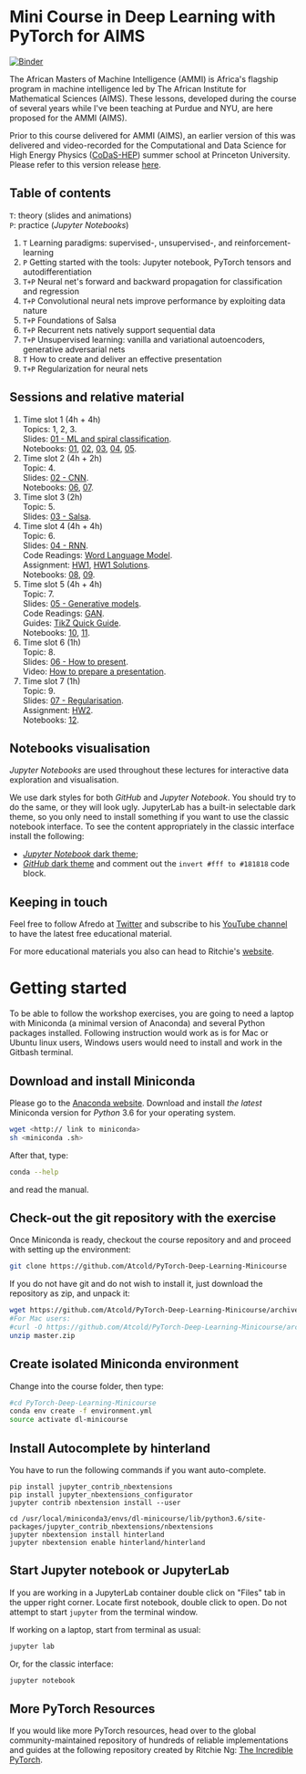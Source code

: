 # Mini Course in Deep Learning with PyTorch for AIMS
[![Binder](https://mybinder.org/badge_logo.svg)](https://mybinder.org/v2/gh/Atcold/pytorch-Deep-Learning-Minicourse/master)

The African Masters of Machine Intelligence (AMMI) is Africa's flagship program in machine intelligence led by The African Institute for Mathematical Sciences (AIMS).
These lessons, developed during the course of several years while I've been teaching at Purdue and NYU, are here proposed for the AMMI (AIMS).

Prior to this course delivered for AMMI (AIMS), an earlier version of this was delivered and video-recorded for the Computational and Data Science for High Energy Physics ([CoDaS-HEP](http://codas-hep.org/)) summer school at Princeton University.
Please refer to this version release [here](https://github.com/Atcold/pytorch-Deep-Learning-Minicourse/releases/tag/v1.0.0). 

## Table of contents
`T`: theory (slides and animations)  
`P`: practice (*Jupyter Notebooks*)

 1. `T` Learning paradigms: supervised-, unsupervised-, and reinforcement-learning
 2. `P` Getting started with the tools: Jupyter notebook, PyTorch tensors and autodifferentiation
 3. `T+P` Neural net's forward and backward propagation for classification and regression
 4. `T+P` Convolutional neural nets improve performance by exploiting data nature
 5. `T+P` Foundations of Salsa
 6. `T+P` Recurrent nets natively support sequential data
 7. `T+P` Unsupervised learning: vanilla and variational autoencoders, generative adversarial nets
 8. `T` How to create and deliver an effective presentation
 9. `T+P` Regularization for neural nets
 
## Sessions and relative material
 1. Time slot 1 (4h + 4h)  
    Topics: 1, 2, 3.  
    Slides: [01 - ML and spiral classification](slides/01%20-%20ML%20and%20spiral%20classification.pdf).  
    Notebooks: [01](01-tensor_tutorial.ipynb), [02](02-space_stretching.ipynb), [03](03-autograd_tutorial.ipynb), [04](04-spiral_classification.ipynb), [05](05-regression.ipynb).  
 2. Time slot 2 (4h + 2h)  
    Topic: 4.  
    Slides: [02 - CNN](slides/02%20-%20CNN.pdf).  
    Notebooks: [06](06-convnet.ipynb), [07](07-listening_to_kernels.ipynb).  
 3. Time slot 3 (2h)  
    Topic: 5.  
    Slides: [03 - Salsa](slides/03%20-%20Salsa.pdf).  
 4. Time slot 4 (4h + 4h)  
    Topic: 6.  
    Slides: [04 - RNN](slides/04%20-%20RNN.pdf).  
    Code Readings: [Word Language Model](https://github.com/pytorch/examples/blob/master/word_language_model/model.py).  
    Assignment: [HW1](assignments/hw1.pdf), [HW1 Solutions](assignments/hw1_solutions.pdf).  
    Notebooks: [08](08-seq_classification.ipynb), [09](09-echo_data.ipynb).  
 5. Time slot 5 (4h + 4h)  
    Topic: 7.  
    Slides: [05 - Generative models](slides/05%20-%20Generative%20models.pdf).  
    Code Readings: [GAN](https://github.com/pytorch/examples/blob/master/dcgan/main.py).  
    Guides: [TikZ Quick Guide](assignments/tikz_guide.pdf).  
    Notebooks: [10](10-autoencoder.ipynb), [11](11-VAE.ipynb).  
 6. Time slot 6 (1h)  
    Topic: 8.  
    Slides: [06 - How to present](slides/06%20-%20How%20to%20present.pdf).  
    Video: [How to prepare a presentation](https://youtu.be/y4N0_Tvt75s).  
 7. Time slot 7 (1h)  
    Topic: 9.  
    Slides: [07 - Regularisation](slides/07%20-%20Regularisation.pdf).    
    Assignment: [HW2](assignments/hw2.pdf).  
    Notebooks: [12](12-regularization.ipynb).  

## Notebooks visualisation
*Jupyter Notebooks* are used throughout these lectures for interactive data exploration and visualisation.

We use dark styles for both *GitHub* and *Jupyter Notebook*.
You should try to do the same, or they will look ugly. JupyterLab has a built-in selectable dark theme, so you only need to install something if you want to use the classic notebook interface.
To see the content appropriately in the classic interface install the following:

 - [*Jupyter Notebook* dark theme](https://userstyles.org/styles/153443/jupyter-notebook-dark);
 - [*GitHub* dark theme](https://userstyles.org/styles/37035/github-dark) and comment out the `invert #fff to #181818` code block.

## Keeping in touch
Feel free to follow Afredo at [Twitter](https://twitter.com/alfcnz) and subscribe to his [YouTube channel](https://www.youtube.com/user/Atcold/) to have the latest free educational material.

For more educational materials you also can head to Ritchie's [website](https://www.ritchieng.com/).

# Getting started
To be able to follow the workshop exercises, you are going to need a laptop with Miniconda (a minimal version of Anaconda) and several Python packages installed.
Following instruction would work as is for Mac or Ubuntu linux users, Windows users would need to install and work in the Gitbash terminal.

## Download and install Miniconda
Please go to the [Anaconda website](https://conda.io/miniconda.html).
Download and install *the latest* Miniconda version for *Python* 3.6 for your operating system.

```bash
wget <http:// link to miniconda>
sh <miniconda .sh>
```

After that, type:

```bash
conda --help
```

and read the manual.

## Check-out the git repository with the exercise
Once Miniconda is ready, checkout the course repository and and proceed with setting up the environment:

```bash
git clone https://github.com/Atcold/PyTorch-Deep-Learning-Minicourse
```

If you do not have git and do not wish to install it, just download the repository as zip, and unpack it:

```bash
wget https://github.com/Atcold/PyTorch-Deep-Learning-Minicourse/archive/master.zip
#For Mac users:
#curl -O https://github.com/Atcold/PyTorch-Deep-Learning-Minicourse/archive/master.zip
unzip master.zip
```

## Create isolated Miniconda environment
Change into the course folder, then type:

```bash
#cd PyTorch-Deep-Learning-Minicourse
conda env create -f environment.yml
source activate dl-minicourse
```

## Install Autocomplete by hinterland
You have to run the following commands if you want auto-complete.
```
pip install jupyter_contrib_nbextensions
pip install jupyter_nbextensions_configurator
jupyter contrib nbextension install --user

cd /usr/local/miniconda3/envs/dl-minicourse/lib/python3.6/site-packages/jupyter_contrib_nbextensions/nbextensions
jupyter nbextension install hinterland
jupyter nbextension enable hinterland/hinterland
```
## Start Jupyter notebook or JupyterLab
If you are working in a JupyterLab container double click on "Files" tab in the upper right corner.
Locate first notebook, double click to open.
Do not attempt to start `jupyter` from the terminal window.

If working on a laptop, start from terminal as usual:

```bash
jupyter lab
```

Or, for the classic interface:

```bash
jupyter notebook
```


## More PyTorch Resources
If you would like more PyTorch resources, head over to the global community-maintained repository of hundreds of reliable implementations and guides at the following repository created by Ritchie Ng: [The Incredible PyTorch](https://github.com/ritchieng/the-incredible-pytorch).
